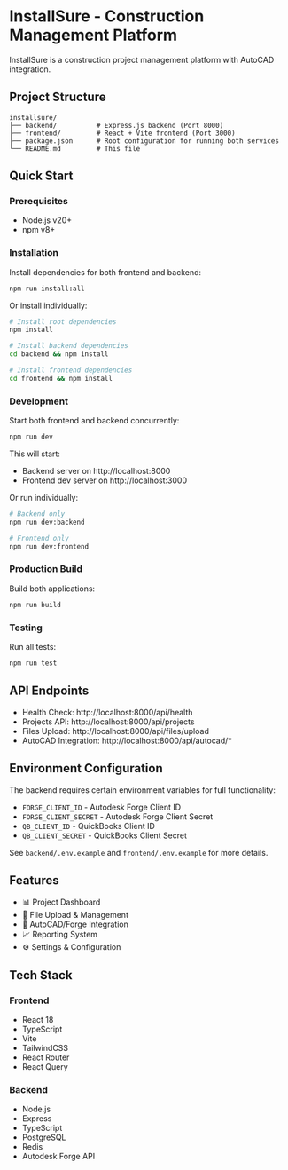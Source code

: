 # InstallSure - Construction Management Platform

InstallSure is a construction project management platform with AutoCAD integration.

## Project Structure

```
installsure/
├── backend/          # Express.js backend (Port 8000)
├── frontend/         # React + Vite frontend (Port 3000)
├── package.json      # Root configuration for running both services
└── README.md         # This file
```

## Quick Start

### Prerequisites
- Node.js v20+
- npm v8+

### Installation

Install dependencies for both frontend and backend:

```bash
npm run install:all
```

Or install individually:

```bash
# Install root dependencies
npm install

# Install backend dependencies
cd backend && npm install

# Install frontend dependencies  
cd frontend && npm install
```

### Development

Start both frontend and backend concurrently:

```bash
npm run dev
```

This will start:
- Backend server on http://localhost:8000
- Frontend dev server on http://localhost:3000

Or run individually:

```bash
# Backend only
npm run dev:backend

# Frontend only
npm run dev:frontend
```

### Production Build

Build both applications:

```bash
npm run build
```

### Testing

Run all tests:

```bash
npm run test
```

## API Endpoints

- Health Check: http://localhost:8000/api/health
- Projects API: http://localhost:8000/api/projects
- Files Upload: http://localhost:8000/api/files/upload
- AutoCAD Integration: http://localhost:8000/api/autocad/*

## Environment Configuration

The backend requires certain environment variables for full functionality:

- `FORGE_CLIENT_ID` - Autodesk Forge Client ID
- `FORGE_CLIENT_SECRET` - Autodesk Forge Client Secret
- `QB_CLIENT_ID` - QuickBooks Client ID
- `QB_CLIENT_SECRET` - QuickBooks Client Secret

See `backend/.env.example` and `frontend/.env.example` for more details.

## Features

- 📊 Project Dashboard
- 📁 File Upload & Management
- 🔧 AutoCAD/Forge Integration
- 📈 Reporting System
- ⚙️ Settings & Configuration

## Tech Stack

### Frontend
- React 18
- TypeScript
- Vite
- TailwindCSS
- React Router
- React Query

### Backend
- Node.js
- Express
- TypeScript
- PostgreSQL
- Redis
- Autodesk Forge API
